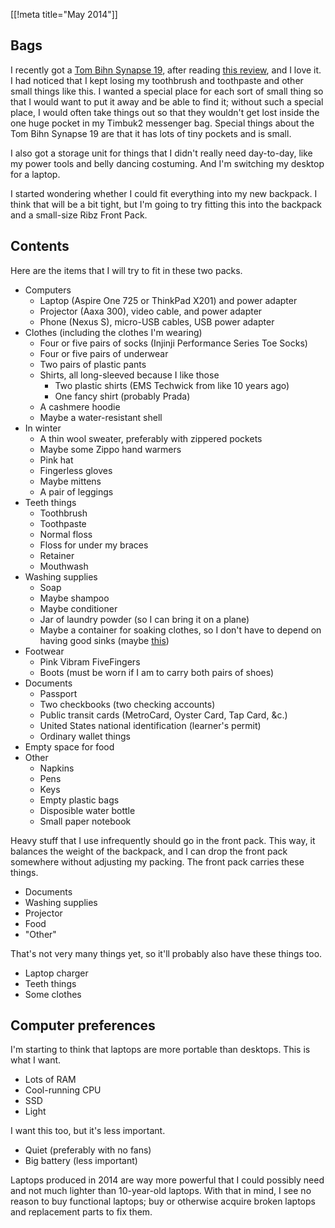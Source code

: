 [[!meta title="May 2014"]]

## Bags
I recently got a [Tom Bihn Synapse 19](),
after reading [this review](http://thewirecutter.com/reviews/tom-bihn-synapse-backpack/),
and I love it. I had noticed that I kept losing my toothbrush
and toothpaste and other small things like this. I wanted a
special place for each sort of small thing so that I would want
to put it away and be able to find it; without such a special
place, I would often take things out so that they wouldn't get
lost inside the one huge pocket in my Timbuk2 messenger bag.
Special things about the Tom Bihn Synapse 19 are that it has lots
of tiny pockets and is small.

I also got a storage unit for things that I didn't really need
day-to-day, like my power tools and belly dancing costuming.
And I'm switching my desktop for a laptop.

I started wondering whether I could fit everything into my
new backpack. I think that will be a bit tight, but I'm going to
try fitting this into the backpack and a small-size Ribz Front Pack.

## Contents
Here are the items that I will try to fit in these two packs.

* Computers
  * Laptop (Aspire One 725 or ThinkPad X201) and power adapter
  * Projector (Aaxa 300), video cable, and power adapter
  * Phone (Nexus S), micro-USB cables, USB power adapter
* Clothes (including the clothes I'm wearing)
  * Four or five pairs of socks (Injinji Performance Series Toe Socks)
  * Four or five pairs of underwear
  * Two pairs of plastic pants
  * Shirts, all long-sleeved because I like those
    * Two plastic shirts (EMS Techwick from like 10 years ago)
    * One fancy shirt (probably Prada)
  * A cashmere hoodie
  * Maybe a water-resistant shell
* In winter
  * A thin wool sweater, preferably with zippered pockets
  * Maybe some Zippo hand warmers
  * Pink hat
  * Fingerless gloves
  * Maybe mittens
  * A pair of leggings
* Teeth things
  * Toothbrush
  * Toothpaste
  * Normal floss
  * Floss for under my braces
  * Retainer
  * Mouthwash
* Washing supplies
  * Soap
  * Maybe shampoo
  * Maybe conditioner
  * Jar of laundry powder (so I can bring it on a plane)
  * Maybe a container for soaking clothes, so I don't have to depend on having good sinks
      (maybe [this](http://www.rei.com/product/767560/sea-to-summit-x-bowl))
* Footwear
  * Pink Vibram FiveFingers
  * Boots (must be worn if I am to carry both pairs of shoes)
* Documents
  * Passport
  * Two checkbooks (two checking accounts)
  * Public transit cards (MetroCard, Oyster Card, Tap Card, &c.)
  * United States national identification (learner's permit)
  * Ordinary wallet things
* Empty space for food
* Other
  * Napkins
  * Pens
  * Keys
  * Empty plastic bags
  * Disposible water bottle
  * Small paper notebook

Heavy stuff that I use infrequently should go in the front pack.
This way, it balances the weight of the backpack, and I can drop
the front pack somewhere without adjusting my packing. The front pack
carries these things.

* Documents
* Washing supplies
* Projector
* Food
* "Other"

That's not very many things yet, so it'll probably also have these things too.

* Laptop charger
* Teeth things
* Some clothes

## Computer preferences
I'm starting to think that laptops are more portable than desktops.
This is what I want.

* Lots of RAM
* Cool-running CPU
* SSD
* Light

I want this too, but it's less important.

* Quiet (preferably with no fans)
* Big battery (less important)

Laptops produced in 2014 are way more powerful that I could possibly
need and not much lighter than 10-year-old laptops. With that in mind,
I see no reason to buy functional laptops; buy or otherwise acquire
broken laptops and replacement parts to fix them.

